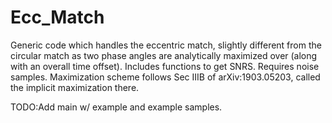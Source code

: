 # Ecc_Match
Generic code which handles the eccentric match, slightly different from the circular match as two phase angles are analytically maximized over (along with an overall time offset). Includes functions to get SNRS. Requires noise samples. Maximization scheme follows Sec IIIB of arXiv:1903.05203, called the implicit maximization there. 

TODO:Add main w/ example and example samples. 
